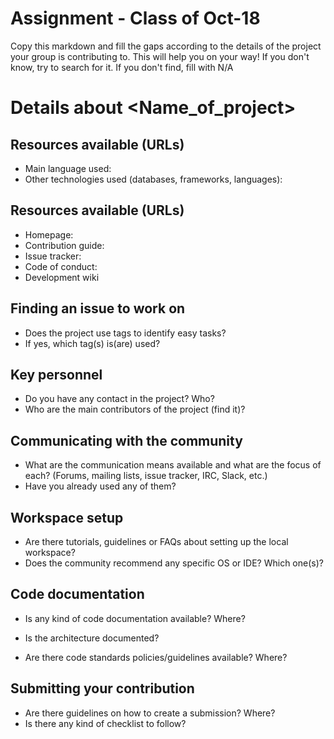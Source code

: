 # Assignment - Class of Oct-18

Copy this markdown and fill the gaps according to the details of the project your group is contributing to.
This will help you on your way!
If you don't know, try to search for it. If you don't find, fill with N/A

# Details about <Name_of_project>

## Resources available (URLs)

  * Main language used:
  * Other technologies used (databases, frameworks, languages):

## Resources available (URLs)

  * Homepage:
  * Contribution guide:
  * Issue tracker:
  * Code of conduct: 
  * Development wiki

## Finding an issue to work on
  
  * Does the project use tags to identify easy tasks?
  * If yes, which tag(s) is(are) used?
  
## Key personnel

  * Do you have any contact in the project? Who?
  * Who are the main contributors of the project (find it)?
  
## Communicating with the community
  
  * What are the communication means available and what are the focus of each? (Forums, mailing lists, issue tracker, IRC, Slack, etc.)
  * Have you already used any of them?

## Workspace setup

  * Are there tutorials, guidelines or FAQs about setting up the local workspace?
  * Does the community recommend any specific OS or IDE? Which one(s)?

## Code documentation
  
   * Is any kind of code documentation available? Where?
    
   * Is the architecture documented?
   * Are there code standards policies/guidelines available? Where?
    
## Submitting your contribution

  * Are there guidelines on how to create a submission? Where?
  * Is there any kind of checklist to follow?

    
